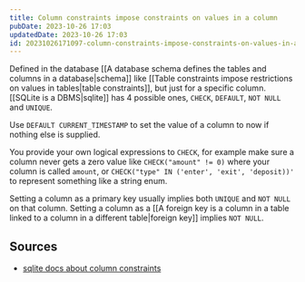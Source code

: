 ```yaml
---
title: Column constraints impose constraints on values in a column
pubDate: 2023-10-26 17:03
updatedDate: 2023-10-26 17:03
id: 20231026171097-column-constraints-impose-constraints-on-values-in-a-column
---
```


Defined in the database [[A database schema defines the tables and columns in a database|schema]] like [[Table constraints impose restrictions on values in tables|table constraints]], but just for a specific column. [[SQLite is a DBMS|sqlite]] has 4 possible ones, `CHECK`, `DEFAULT`, `NOT NULL` and `UNIQUE`.

Use `DEFAULT CURRENT_TIMESTAMP` to set the value of a column to now if nothing else is supplied.

You provide your own logical expressions to `CHECK`, for example make sure a column never gets a zero value like `CHECK("amount" != 0)` where your column is called `amount`, or `CHECK("type" IN ('enter', 'exit', 'deposit))'` to represent something like a string enum.

Setting a column as a primary key usually implies both `UNIQUE` and `NOT NULL` on that column. Setting a column as a [[A foreign key is a column in a table linked to a column in a different table|foreign key]] implies `NOT NULL`.

## Sources

- [sqlite docs about column constraints](https://www.sqlite.org/lang_createtable.html#the_primary_key)
